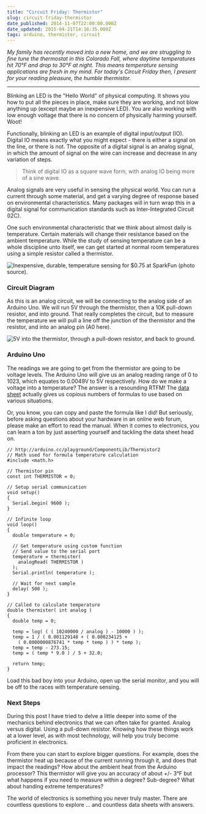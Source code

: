 ```yaml
---
title: "Circuit Friday: Thermistor"
slug: circuit-friday-thermistor
date_published: 2014-11-07T22:00:00.000Z
date_updated: 2015-04-21T14:16:35.000Z
tags: arduino, thermistor, circuit
---
```


*My family has recently moved into a new home, and we are struggling to fine tune the thermostat in this Colorado Fall, where daytime temperatures hit 70°F and drop to 30°F at night. This means temperature sensing applications are fresh in my mind. For today's Circuit Friday then, I present for your reading pleasure, the humble thermistor.*

---

Blinking an LED is the "Hello World" of physical computing. It shows you how to put all the pieces in place, make sure they are working, and not blow anything up (except maybe an inexpensive LED). You are also working with low enough voltage that there is no concern of physically harming yourself. Woot!

Functionally, blinking an LED is an example of digital input/output (IO). Digital IO means exactly what you might expect - there is either a signal on the line, or there is not. The opposite of a digital signal is an analog signal, in which the amount of signal on the wire can increase and decrease in any variation of steps.

> Think of digital IO as a square wave form, with analog IO being more of a sine wave.

Analog signals are very useful in sensing the physical world. You can run a current through some material, and get a varying degree of response based on environmental characteristics. Many packages will in turn wrap this in a digital signal for communication standards such as Inter-Integrated Circuit (I2C).

One such environmental characteristic that we think about almost daily is temperature. Certain materials will change their resistance based on the ambient temperature. While the study of sensing temperature can be a whole discipline unto itself, we can get started at normal room temperatures using a simple resistor called a thermistor.

![Inexpensive, durable, temperature sensing for $0.75 at SparkFun (photo source).](http://images.kevinhoyt.com/thermistor.jpg)

### Circuit Diagram

As this is an analog circuit, we will be connecting to the analog side of an Arduino Uno. We will run 5V through the thermistor, then a 10K pull-down resistor, and into ground. That really completes the circuit, but to measure the temperature we will pull a line off the junction of the thermistor and the resistor, and into an analog pin (A0 here).

![5V into the thermistor, through a pull-down resistor, and back to ground.](http://images.kevinhoyt.com/fritzing.thermistor.png)

### Arduino Uno

The readings we are going to get from the thermistor are going to be voltage levels. The Arduino Uno will give us an analog reading range of 0 to 1023, which equates to 0.0049V to 5V respectively. How do we make a voltage into a temperature? The answer is a resounding RTFM! The [data sheet](http://dlnmh9ip6v2uc.cloudfront.net/datasheets/Sensors/Temp/ntcle100.pdf) actually gives us copious numbers of formulas to use based on various situations.

Or, you know, you can copy and paste the formula like I did! But seriously, before asking questions about your hardware in an online web forum, please make an effort to read the manual. When it comes to electronics, you can learn a ton by just asserting yourself and tackling the data sheet head on.

    // http://arduino.cc/playground/ComponentLib/Thermistor2
    // Math used for formula temperature calculation
    #include <math.h>
    
    // Thermistor pin
    const int THERMISTOR = 0;
    
    // Setup serial communication
    void setup() 
    {
      Serial.begin( 9600 );
    }
    
    // Infinite loop
    void loop() 
    {
      double temperature = 0;
      
      // Get temperature using custom function
      // Send value to the serial port
      temperature = thermister( 
        analogRead( THERMISTOR ) 
      );
      Serial.println( temperature );
    
      // Wait for next sample
      delay( 500 );
    }
    
    // Called to calculate temperature
    double thermister( int analog ) 
    {
      double temp = 0;
     
      temp = log( ( ( 10240000 / analog ) - 10000 ) );
      temp = 1 / ( 0.001129148 + ( 0.000234125 + 
        ( 0.0000000876741 * temp * temp ) ) * temp );
      temp = temp - 273.15;
      temp = ( temp * 9.0 ) / 5 + 32.0;
     
      return temp;
    }
    

Load this bad boy into your Arduino, open up the serial monitor, and you will be off to the races with temperature sensing.

### Next Steps

During this post I have tried to delve a little deeper into some of the mechanics behind electronics that we can often take for granted. Analog versus digital. Using a pull-down resistor. Knowing how these things work at a lower level, as with most technology, will help you truly become proficient in electronics.

From there you can start to explore bigger questions. For example, does the thermistor heat up because of the current running through it, and does that impact the readings? How about the ambient heat from the Arduino processor? This thermistor will give you an accuracy of about +/- 3°F but what happens if you need to measure within a degree? Sub-degree? What about handing extreme temperatures?

The world of electronics is something you never truly master. There are countless questions to explore … and countless data sheets with answers.

